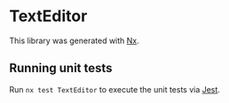 # TextEditor

This library was generated with [Nx](https://nx.dev).

## Running unit tests

Run `nx test TextEditor` to execute the unit tests via [Jest](https://jestjs.io).
